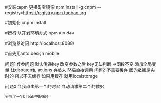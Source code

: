 #安装cnpm 更换淘宝镜像
npm install -g cnpm --registry=https://registry.npm.taobao.org

#初始化
cnpm install

#运行 以开发环境方式
npm run dev

#浏览器访问
http://localhost:8088/

#首先用antd design mobile

问题1  传参问题 默认传递key 改变参数之后 key无法判断  =>函数不变 添加全局变量  让dispatch和 actions 存起来 然后直接调用
问题2   不需要缓存 因为数据是实时的  所以不去缓存 如果用缓存 就用localstorage

问题3  当我点击第一个的时候  自动请求第二个的数据  
```
少写了一个break中断循环
```
